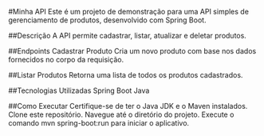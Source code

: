#Minha API
Este é um projeto de demonstração para uma API simples de gerenciamento de produtos, desenvolvido com Spring Boot.

##Descrição
A API permite cadastrar, listar, atualizar e deletar produtos.

##Endpoints
Cadastrar Produto
Cria um novo produto com base nos dados fornecidos no corpo da requisição.

##Listar Produtos
Retorna uma lista de todos os produtos cadastrados.

##Tecnologias Utilizadas
Spring Boot
Java

##Como Executar
Certifique-se de ter o Java JDK e o Maven instalados.
Clone este repositório.
Navegue até o diretório do projeto.
Execute o comando mvn spring-boot:run para iniciar o aplicativo.
